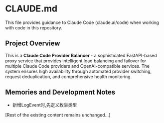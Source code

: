 # CLAUDE.md

This file provides guidance to Claude Code (claude.ai/code) when working with code in this repository.

## Project Overview

This is a **Claude Code Provider Balancer** - a sophisticated FastAPI-based proxy service that provides intelligent load balancing and failover for multiple Claude Code providers and OpenAI-compatible services. The system ensures high availability through automated provider switching, request deduplication, and comprehensive health monitoring.

## Memories and Development Notes

- 新增LogEvent时,先定义枚举类型

[Rest of the existing content remains unchanged...]